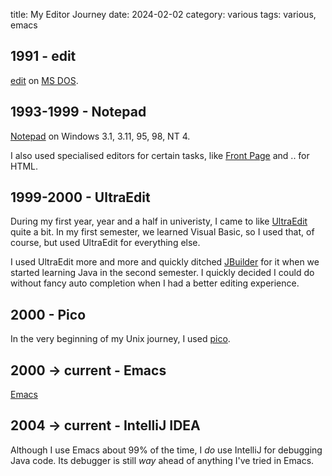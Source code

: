 title: My Editor Journey
date: 2024-02-02
category: various
tags: various, emacs

## 1991 - edit

[edit](https://en.wikipedia.org/wiki/MS-DOS_Editor) on [MS
DOS](https://en.wikipedia.org/wiki/MS-DOS).

## 1993-1999 - Notepad

[Notepad]() on Windows 3.1, 3.11, 95, 98, NT 4.

I also used specialised editors for certain tasks, like [Front Page]()
and .. for HTML.

## 1999-2000 - UltraEdit

During my first year, year and a half in univeristy, I came to like
[UltraEdit]() quite a bit. In my first semester, we learned Visual
Basic, so I used that, of course, but used UltraEdit for everything
else.

I used UltraEdit more and more and quickly ditched [JBuilder]() for it
when we started learning Java in the second semester. I quickly
decided I could do without fancy auto completion when I had a better
editing experience.

## 2000 - Pico

In the very beginning of my Unix journey, I used [pico]().

## 2000 → current - Emacs

[Emacs]() 




## 2004 → current - IntelliJ IDEA

Although I use Emacs about 99% of the time, I *do* use IntelliJ for
debugging Java code. Its debugger is still *way* ahead of anything
I've tried in Emacs.
